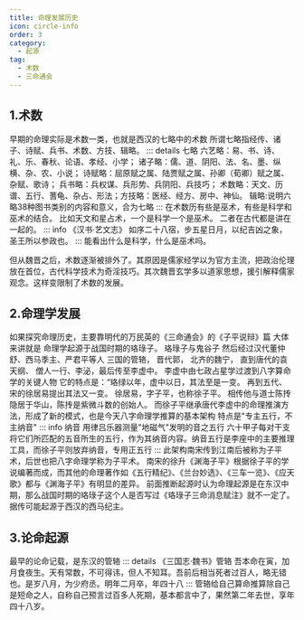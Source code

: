 ```yaml
---
title: 命理发展历史
icon: circle-info
order: 3
category:
  - 起源
tag:
  - 术数
  - 三命通会
---
```

## 1.术数
早期的命理实际是术数一类，也就是西汉的七略中的术数
所谓七略指经传、诸子、诗赋、兵书、术数、方技、辑略。
::: details 七略
六艺略：易、书、诗、礼、乐、春秋、论语、孝经、小学；
诸子略：儒、道、阴阳、法、名、墨、纵横、杂、农、小说；
诗赋略：屈原赋之属、陆贾赋之属、孙卿（荀卿）赋之属、杂赋、歌诗；
兵书略：兵权谋、兵形势、兵阴阳、兵技巧；
术数略：天文、历谱、五行、蓍龟、杂占、形法；方技略：医经、经方、房中、神仙。
辑略:说明六略38种图书类别的内容和意义，合为七略
:::
在术数历有些是巫术，有些是科学和巫术的结合。
比如天文和星占术，一个是科学一个是巫术。
二者在古代都是讲在一起的。
::: info 《汉书·艺文志》
如序二十八宿，步五星日月，以纪吉凶之象，圣王所以参政也。
:::
能看出什么是科学，什么是巫术吗。

但从魏晋之后，术数逐渐被排外了。其原因是儒家经学以为官方主流，把政治伦理放在首位，古代科学技术为奇淫技巧。其次魏晋玄学多以道家思想，援引解释儒家观念。这样变限制了术数的发展。
## 2.命理学发展
如果探究命理历史，主要靠明代的万民英的《三命通会》的《子平说辩》篇
大体来讲就是
命理学起源于战国时期的珞琭子。
珞琭子与鬼谷子
然后经过汉代董仲舒、西马季主、严君平等人
三国的管辂，
晋代郭，
北齐的魏宁，
直到唐代的袁天纲、
僧人一行、李泌，最后传至李虚中。
李虚中由七政占星学过渡到八字算命学的关键人物
它的特点是：“珞绿以年，虚中以日，其法至是一变。
再到五代、宋的徐居易提出其法又一变。
徐居易，字子平，也称徐子平。
相传他与道士陈抟隐居于华山，陈抟是紫微斗数的创始人。
而徐子平继承唐代李虚中的命理推演方法，形成了新的模式，也是今天八字命理学推算的基本架构
特点是"专主五行，不主纳音"
::: info 纳音
用律吕乐器测量"地磁气"发明的音之五行
六十甲子每对干支将它们所匹配的五音所生的五行，作为其纳音内容。纳音五行是李座中的主要推理工具，而徐子平则放弃纳音，专用正五行
:::
此架构南宋传到江南后被称为子平术，后世也把八字命理学称为子平术。
南宋的徐升《渊海子平》根据徐子平的学说编著而成，而其他的命理著作如《五行精纪》、《兰台妙选》、《三车一览》、《应天歌》都与《渊海子平》有明显的差异。
前面推断起源时认为命理起源是在东汉中期，那么战国时期的珞琭子这个人是否写过《珞琭子三命消息赋注》就不一定了。据传可能起源于西汉的西马纪主。
## 3.论命起源
最早的论命记载，是东汉的管辂
::: details 《三国志·魏书》管辂
吾本命在寅，加月食夜生。天有常数，不可得讳，但人不知耳。吾前后相当死者过百人，略无错也。是岁八月，为少府丞。明年二月卒，年四十八
::: 
管辂给自己算命推算除自己是短命之人，自称自己预言过百多人死期，基本都言中了，果然第二年去世，享年四十八岁。
